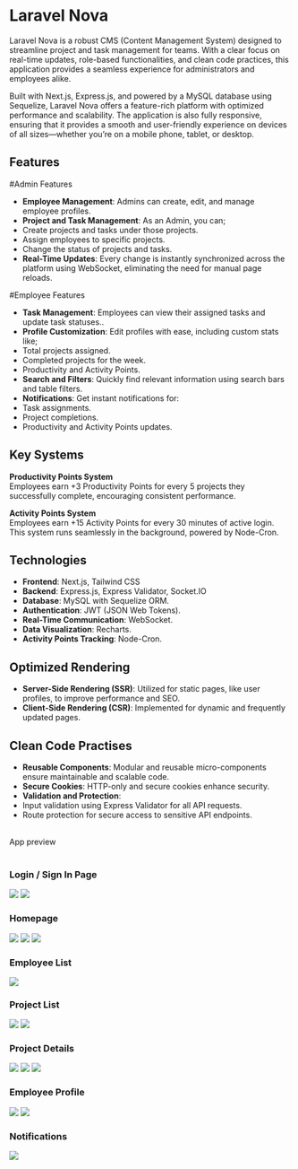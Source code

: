 # Laravel Nova

Laravel Nova is a robust CMS (Content Management System) designed to streamline project and task management for teams. With a clear focus on real-time updates, role-based functionalities, and clean code practices, this application provides a seamless experience for administrators and employees alike.

Built with Next.js, Express.js, and powered by a MySQL database using Sequelize, Laravel Nova offers a feature-rich platform with optimized performance and scalability. The application is also fully responsive, ensuring that it provides a smooth and user-friendly experience on devices of all sizes—whether you’re on a mobile phone, tablet, or desktop.

## Features<br>
#Admin Features<br>
- **Employee Management**: Admins can create, edit, and manage employee profiles.
- **Project and Task Management**: As an Admin, you can;
- Create projects and tasks under those projects.
- Assign employees to specific projects.
- Change the status of projects and tasks.
- **Real-Time Updates**: Every change is instantly synchronized across the platform using WebSocket, eliminating the need for manual page reloads.

#Employee Features<br>
- **Task Management**: Employees can view their assigned tasks and update task statuses..
- **Profile Customization**: Edit profiles with ease, including custom stats like;
- Total projects assigned.
- Completed projects for the week.
- Productivity and Activity Points.
- **Search and Filters**: Quickly find relevant information using search bars and table filters.
- **Notifications**: Get instant notifications for:
- Task assignments.
- Project completions.
- Productivity and Activity Points updates.

## Key Systems<br>
**Productivity Points System**<br>
Employees earn +3 Productivity Points for every 5 projects they successfully complete, encouraging consistent performance.

**Activity Points System**<br>
Employees earn +15 Activity Points for every 30 minutes of active login. This system runs seamlessly in the background, powered by Node-Cron.

## Technologies<br>
- **Frontend**: Next.js, Tailwind CSS
- **Backend**: Express.js, Express Validator, Socket.IO
- **Database**: MySQL with Sequelize ORM.
- **Authentication**: JWT (JSON Web Tokens).
- **Real-Time Communication**: WebSocket.
- **Data Visualization**: Recharts.
- **Activity Points Tracking**: Node-Cron.

## Optimized Rendering<br>
- **Server-Side Rendering (SSR)**: Utilized for static pages, like user profiles, to improve performance and SEO.
- **Client-Side Rendering (CSR)**: Implemented for dynamic and frequently updated pages.

## Clean Code Practises<br>
- **Reusable Components**: Modular and reusable micro-components ensure maintainable and scalable code.
- **Secure Cookies**: HTTP-only and secure cookies enhance security.
- **Validation and Protection**:
- Input validation using Express Validator for all API requests.
- Route protection for secure access to sensitive API endpoints.

  
<br>
App preview
<br><br>
<h3>Login / Sign In Page</h3>
<img src="fullstack-cms-app/assetsForReadme/loginScreen.png">
<img src="fullstack-cms-app/assetsForReadme/registerScreen.png">
<h3>Homepage</h3>
<img src="fullstack-cms-app/assetsForReadme/homePage.png">
<img src="fullstack-cms-app/assetsForReadme/employeesTask.png">
<img src="fullstack-cms-app/assetsForReadme/employeeCreation.png">
<h3>Employee List</h3>
<img src="fullstack-cms-app/assetsForReadme/employeeListPage.png">
<h3>Project List</h3>
<img src="fullstack-cms-app/assetsForReadme/projectList.png">
<img src="fullstack-cms-app/assetsForReadme/projectCreation.png">
<h3>Project Details</h3>
<img src="fullstack-cms-app/assetsForReadme/projectDetailPage.png">
<img src="fullstack-cms-app/assetsForReadme/projectTaskSection.png">
<img src="fullstack-cms-app/assetsForReadme/assignEmployeeSection.png">
<h3>Employee Profile</h3>
<img src="fullstack-cms-app/assetsForReadme/employeeProfile.png">
<img src="fullstack-cms-app/assetsForReadme/graphChards.png">
<h3>Notifications</h3>
<img src="fullstack-cms-app/assetsForReadme/notificationSection.png">
<br><br>
